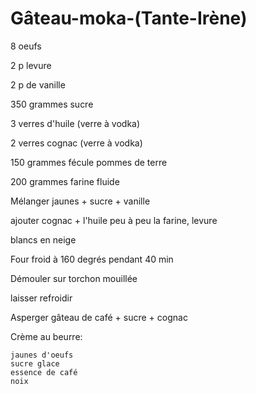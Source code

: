 # Gâteau-moka-\(Tante-Irène\)

8 oeufs

2 p levure

2 p de vanille

350 grammes sucre

3 verres d'huile \(verre à vodka\)

2 verres cognac \(verre à vodka\)

150 grammes fécule pommes de terre

200 grammes farine fluide

Mélanger jaunes + sucre + vanille

ajouter cognac + l'huile peu à peu la farine, levure

blancs en neige

Four froid à 160 degrés pendant 40 min

Démouler sur torchon mouillée

laisser refroidir

Asperger gâteau de café + sucre + cognac

Crème au beurre:

```text
jaunes d'oeufs
sucre glace
essence de café
noix 
```

